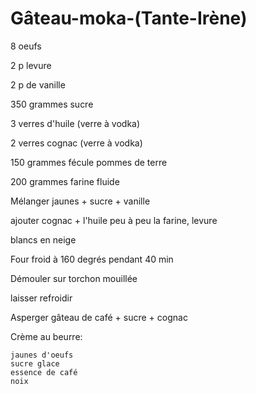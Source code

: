 # Gâteau-moka-\(Tante-Irène\)

8 oeufs

2 p levure

2 p de vanille

350 grammes sucre

3 verres d'huile \(verre à vodka\)

2 verres cognac \(verre à vodka\)

150 grammes fécule pommes de terre

200 grammes farine fluide

Mélanger jaunes + sucre + vanille

ajouter cognac + l'huile peu à peu la farine, levure

blancs en neige

Four froid à 160 degrés pendant 40 min

Démouler sur torchon mouillée

laisser refroidir

Asperger gâteau de café + sucre + cognac

Crème au beurre:

```text
jaunes d'oeufs
sucre glace
essence de café
noix 
```

